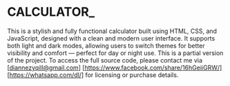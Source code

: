 # CALCULATOR_
This is a stylish and fully functional calculator built using HTML, CSS, and JavaScript, designed with a clean and modern user interface. It supports both light and dark modes, allowing users to switch themes for better visibility and comfort — perfect for day or night use.
 This is a partial version of the project. To access the full source code, please contact me via [diannezyqill@gmail.com] [https://www.facebook.com/share/16hGeiiGRW/] [https://whatsapp.com/dl/] for licensing or purchase details.
